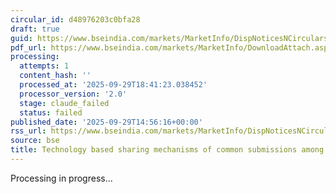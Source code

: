 ```yaml
---
circular_id: d48976203c0bfa28
draft: true
guid: https://www.bseindia.com/markets/MarketInfo/DispNoticesNCirculars.aspx?Noticeid={8A0203B5-CC63-4716-AF52-FEE8580544E4}&noticeno=20250929-81&dt=09/29/2025&icount=81&totcount=87&flag=0
pdf_url: https://www.bseindia.com/markets/MarketInfo/DownloadAttach.aspx?id=20250929-81&attachedId=b07913d3-5546-4c9a-b1b4-4d4315b0ab60
processing:
  attempts: 1
  content_hash: ''
  processed_at: '2025-09-29T18:41:23.038452'
  processor_version: '2.0'
  stage: claude_failed
  status: failed
published_date: '2025-09-29T14:56:16+00:00'
rss_url: https://www.bseindia.com/markets/MarketInfo/DispNoticesNCirculars.aspx?Noticeid={8A0203B5-CC63-4716-AF52-FEE8580544E4}&noticeno=20250929-81&dt=09/29/2025&icount=81&totcount=87&flag=0
source: bse
title: Technology based sharing mechanisms of common submissions among Exchanges
---
```


Processing in progress...
